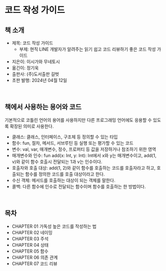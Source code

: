 # 코드 작성 가이드

## 책 소개

 - 제목: 코드 작성 가이드
    - 부제: 현직 LINE 개발자가 알려주는 읽기 쉽고 코드 리뷰하기 좋은 코드 작성 가이드
 - 지은이: 이시가와 무네토시
 - 옮긴이: 정기욱
 - 출판사: (주)도서출판 길벗
 - 초판 발행: 2024년 04월 12일

<br/>

## 책에서 사용하는 용어와 코드

기본적으로 코틀린 언어의 용어를 사용하지만 다른 프로그래밍 언어에도 응용할 수 있도록 확장된 의미로 사용한다.  
 - 클래스: 클래스, 인터페이스, 구조체 등 정의할 수 있는 타입
 - 함수: fun, 절차, 메서드, 서브루틴 등 실행 또는 평가할 수 있는 코드
 - 변수: val, var, 매개변수, 정수, 프로퍼티 등 값을 저장하거나 참조하기 위한 영역
 - 매개변수와 인수: fun add(x: Int, y: Int): Int에서 x와 y는 매개변수이고, add(1, v)와 같이 함수 호출시 전달되는 1과 v는 인수이다.
 - 호출자와 호출 대상: add(1, 2)와 같이 함수를 호출하는 코드를 호출자라고 하고, 호출되는 함수를 정의한 코드를 호출 대상이라고 한다.
 - 수신 객체: 메서드를 호출하는 대상이 되는 객체를 말한다.
 - 콜백: 다른 함수에 인수로 전달되는 함수이며 함수를 호출하는 한 방법이다.

<br/>

## 목차

- CHAPTER 01 가독성 높은 코드를 작성하는 법
- CHAPTER 02 네이밍
- CHAPTER 03 주석
- CHAPTER 04 상태
- CHAPTER 05 함수
- CHAPTER 06 의존 관계
- CHAPTER 07 코드 리뷰
